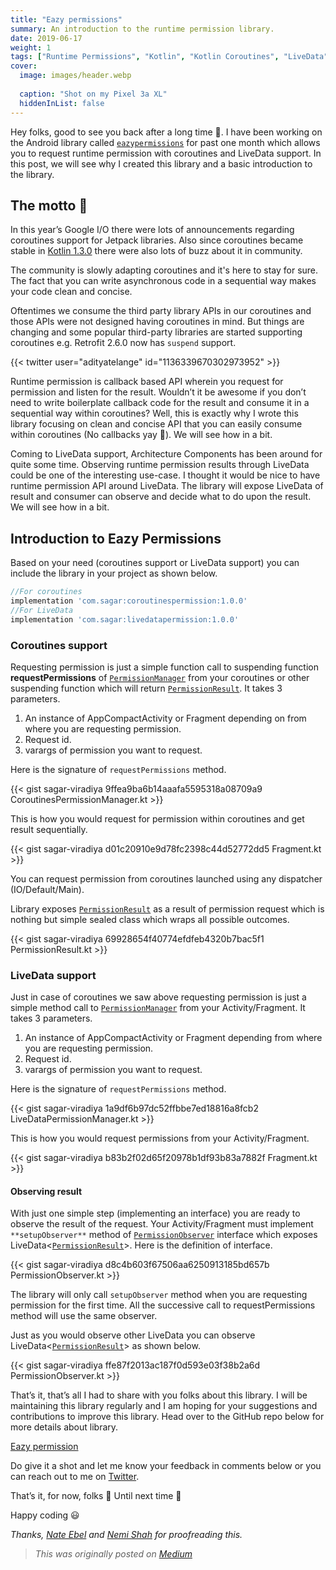 ```yaml
---
title: "Eazy permissions"
summary: An introduction to the runtime permission library.
date: 2019-06-17
weight: 1
tags: ["Runtime Permissions", "Kotlin", "Kotlin Coroutines", "LiveData", "Android"]
cover:
  image: images/header.webp
  
  caption: "Shot on my Pixel 3a XL"
  hiddenInList: false
---
```


Hey folks, good to see you back after a long time 👋. I have been working on the Android library called [`eazypermissions`](https://github.com/sagar-viradiya/eazypermissions) for past one month which allows you to request runtime permission with coroutines and LiveData support. In this post, we will see why I created this library and a basic introduction to the library.

## The motto 🎯

In this year’s Google I/O there were lots of announcements regarding coroutines support for Jetpack libraries. Also since coroutines became stable in [Kotlin 1.3.0](https://blog.jetbrains.com/kotlin/2018/10/kotlin-1-3/) there were also lots of buzz about it in community.

The community is slowly adapting coroutines and it's here to stay for sure. The fact that you can write asynchronous code in a sequential way makes your code clean and concise.

Oftentimes we consume the third party library APIs in our coroutines and those APIs were not designed having coroutines in mind. But things are changing and some popular third-party libraries are started supporting coroutines e.g. Retrofit 2.6.0 now has `suspend` support.

{{< twitter user="adityatelange" id="1136339670302973952" >}}

Runtime permission is callback based API wherein you request for permission and listen for the result. Wouldn’t it be awesome if you don’t need to write boilerplate callback code for the result and consume it in a sequential way within coroutines? Well, this is exactly why I wrote this library focusing on clean and concise API that you can easily consume within coroutines (No callbacks yay 🎉). We will see how in a bit.

Coming to LiveData support, Architecture Components has been around for quite some time. Observing runtime permission results through LiveData could be one of the interesting use-case. I thought it would be nice to have runtime permission API around LiveData. The library will expose LiveData of result and consumer can observe and decide what to do upon the result. We will see how in a bit.

## Introduction to Eazy Permissions

Based on your need (coroutines support or LiveData support) you can include the library in your project as shown below.

```groovy
//For coroutines
implementation 'com.sagar:coroutinespermission:1.0.0'
//For LiveData
implementation 'com.sagar:livedatapermission:1.0.0'
```

### Coroutines support

Requesting permission is just a simple function call to suspending function **requestPermissions** of [`PermissionManager`](https://github.com/sagar-viradiya/eazypermissions/blob/master/coroutinespermission/src/main/java/com/eazypermissions/coroutinespermission/PermissionManager.kt) from your coroutines or other suspending function which will return [`PermissionResult`](https://github.com/sagar-viradiya/eazypermissions/blob/master/common/src/main/java/com/eazypermissions/common/model/PermissionResult.kt). It takes 3 parameters.

1. An instance of AppCompactActivity or Fragment depending on from where you are requesting permission.
2. Request id.
3. varargs of permission you want to request.

Here is the signature of `requestPermissions` method.

{{< gist sagar-viradiya 9ffea9ba6b14aaafa5595318a08709a9 CoroutinesPermissionManager.kt >}}

This is how you would request for permission within coroutines and get result sequentially.

{{< gist sagar-viradiya d01c20910e9d78fc2398c44d52772dd5 Fragment.kt >}}

You can request permission from coroutines launched using any dispatcher (IO/Default/Main).

Library exposes [`PermissionResult`](https://github.com/sagar-viradiya/eazypermissions/blob/master/common/src/main/java/com/eazypermissions/common/model/PermissionResult.kt) as a result of permission request which is nothing but simple sealed class which wraps all possible outcomes.

{{< gist sagar-viradiya 69928654f40774efdfeb4320b7bac5f1 PermissionResult.kt >}}

### LiveData support

Just in case of coroutines we saw above requesting permission is just a simple method call to [`PermissionManager`](https://github.com/sagar-viradiya/eazypermissions/blob/master/livedatapermission/src/main/java/com/eazypermissions/livedatapermission/PermissionManager.kt) from your Activity/Fragment. It takes 3 parameters.

1. An instance of AppCompactActivity or Fragment depending from where you are requesting permission.
2. Request id.
3. varargs of permission you want to request.

Here is the signature of `requestPermissions` method.

{{< gist sagar-viradiya 1a9df6b97dc52ffbbe7ed18816a8fcb2 LiveDataPermissionManager.kt >}}

This is how you would request permissions from your Activity/Fragment.

{{< gist sagar-viradiya b83b2f02d65f20978b1df93b83a7882f Fragment.kt >}}

#### Observing result

With just one simple step (implementing an interface) you are ready to observe the result of the request. Your Activity/Fragment must implement `**setupObserver**` method of [`PermissionObserver`](https://github.com/sagar-viradiya/eazypermissions/blob/a69d7d221e60f3d431b60fcc911aef69514ac04b/livedatapermission/src/main/java/com/eazypermissions/livedatapermission/PermissionManager.kt#L141) interface which exposes LiveData<[`PermissionResult`](https://github.com/sagar-viradiya/eazypermissions/blob/master/common/src/main/java/com/eazypermissions/common/model/PermissionResult.kt)>. Here is the definition of interface.

{{< gist sagar-viradiya d8c4b603f67506aa6250913185bd657b PermissionObserver.kt >}}

The library will only call `setupObserver` method when you are requesting permission for the first time. All the successive call to requestPermissions method will use the same observer.

Just as you would observe other LiveData you can observe LiveData<[`PermissionResult`](https://github.com/sagar-viradiya/eazypermissions/blob/master/common/src/main/java/com/eazypermissions/common/model/PermissionResult.kt)> as shown below.

{{< gist sagar-viradiya ffe87f2013ac187f0d593e03f38b2a6d PermissionObserver.kt >}}

That’s it, that’s all I had to share with you folks about this library. I will be maintaining this library regularly and I am hoping for your suggestions and contributions to improve this library. Head over to the GitHub repo below for more details about library.

[Eazy permission](https://github.com/sagar-viradiya/eazypermissions)

Do give it a shot and let me know your feedback in comments below or you can reach out to me on [Twitter](https://twitter.com/viradiya_sagar).

That’s it, for now, folks 🙂 Until next time 👋

Happy coding 😃

*Thanks, [Nate Ebel](https://medium.com/u/696aff678e4) and [Nemi Shah](https://medium.com/u/8970f5acadd8) for proofreading this.*

> *This was originally posted on [Medium](https://medium.com/proandroiddev/eazy-permissions-c574809bd682)*

